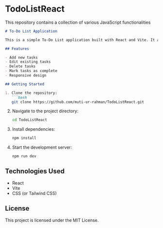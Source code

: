 # TodoListReact
This repository contains a collection of various JavaScript functionalities

```markdown
# To-Do List Application

This is a simple To-Do List application built with React and Vite. It allows users to add, edit, delete, and mark tasks as complete, providing a clean and efficient user experience.

## Features

- Add new tasks
- Edit existing tasks
- Delete tasks
- Mark tasks as complete
- Responsive design

## Getting Started

1. Clone the repository:
   ```bash
   git clone https://github.com/muti-ur-rahman/TodoListReact.git
   ```
2. Navigate to the project directory:
   ```bash
   cd TodoListReact
   ```
3. Install dependencies:
   ```bash
   npm install
   ```
4. Start the development server:
   ```bash
   npm run dev
   ```

## Technologies Used

- React
- Vite
- CSS (or Tailwind CSS)

## License

This project is licensed under the MIT License.

